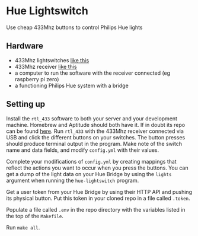 # Hue Lightswitch
Use cheap 433Mhz buttons to control Philips Hue lights

## Hardware
- 433Mhz lightswitches [like this](https://www.ebay.com/itm/273799355401?hash=item3fbfb69c09:g:qrYAAOSwo61crBAe)
- 433Mhz receiver [like this](https://www.ebay.com/itm/273512863339?hash=item3faea3166b:g:dGkAAOSw-TFd99PM)
- a computer to run the software with the receiver connected (eg raspberry pi
  zero)
- a functioning Philips Hue system with a bridge

## Setting up
Install the `rtl_433` software to both your server and your development machine.
Homebrew and Aptitude should both have it. If in doubt its repo can be found
[here](https://github.com/merbanan/rtl_433). Run `rtl_433` with the 433Mhz
receiver connected via USB and click the different buttons on your switches.
The button presses should produce terminal output in the program. Make note of
the switch name and data fields, and modify `config.yml` with their values.

Complete your modifications of `config.yml` by creating mappings that reflect
the actions you want to occur when you press the buttons. You can get a dump of
the light data on your Hue Bridge by using the `lights` argument when running
the `hue-lightswitch` program.

Get a user token from your Hue Bridge by using their HTTP API and pushing its
physical button. Put this token in your cloned repo in a file called `.token`.

Populate a file called `.env` in the repo directory with the variables listed in
the top of the `Makefile`.

Run `make all`.
